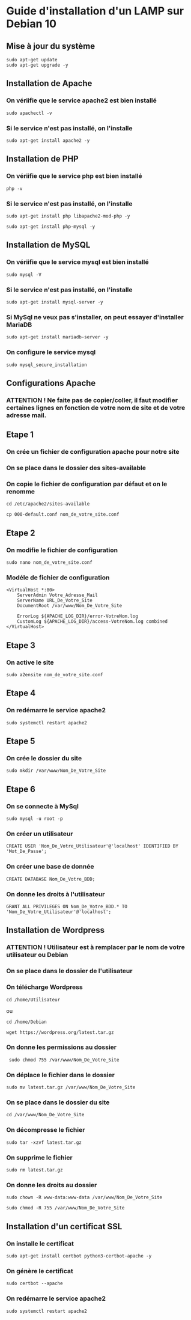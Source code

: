# Guide d'installation d'un LAMP sur Debian 10

## Mise à jour du système

```
sudo apt-get update
sudo apt-get upgrade -y
```

## Installation de Apache

### On vériifie que le service apache2 est bien installé

```
sudo apachectl -v
```

### Si le service n'est pas installé, on l'installe

```
sudo apt-get install apache2 -y
```


## Installation de PHP

### On vériifie que le service php est bien installé

```
php -v
```

### Si le service n'est pas installé, on l'installe

```
sudo apt-get install php libapache2-mod-php -y
```
```
sudo apt-get install php-mysql -y
```


## Installation de MySQL

### On vériifie que le service mysql est bien installé

```
sudo mysql -V
```

### Si le service n'est pas installé, on l'installe

```
sudo apt-get install mysql-server -y
```
### Si MySql ne veux pas s'installer, on peut essayer d'installer MariaDB

```
sudo apt-get install mariadb-server -y
```

### On configure le service mysql

```
sudo mysql_secure_installation
```

[//]: # (---------------------------------------------------------------------------------------------)

## Configurations Apache

### ATTENTION ! Ne faite pas de copier/coller, il faut modifier certaines lignes en fonction de votre nom de site et de votre adresse mail.

## Etape 1

### On crée un fichier de configuration apache pour notre site
### On se place dans le dossier des sites-available
### On copie le fichier de configuration par défaut et on le renomme

```
cd /etc/apache2/sites-available
```
```
cp 000-default.conf nom_de_votre_site.conf
```

## Etape 2

### On modifie le fichier de configuration

```
sudo nano nom_de_votre_site.conf
```

### Modéle de fichier de configuration
    
```
<VirtualHost *:80>
    ServerAdmin Votre_Adresse_Mail
    ServerName URL_De_Votre_Site
    DocumentRoot /var/www/Nom_De_Votre_Site
    
    ErrorLog ${APACHE_LOG_DIR}/error-VotreNom.log
    CustomLog ${APACHE_LOG_DIR}/access-VotreNom.log combined
</VirtualHost>
```

## Etape 3

### On active le site

```
sudo a2ensite nom_de_votre_site.conf
```

## Etape 4

### On redémarre le service apache2

```
sudo systemctl restart apache2
```

## Etape 5

### On crée le dossier du site

```
sudo mkdir /var/www/Nom_De_Votre_Site
```

## Etape 6

### On se connecte à MySql

```
sudo mysql -u root -p
```

### On créer un utilisateur

```
CREATE USER 'Nom_De_Votre_Utilisateur'@'localhost' IDENTIFIED BY 'Mot_De_Passe';
```

### On créer une base de donnée

```
CREATE DATABASE Nom_De_Votre_BDD;
```

### On donne les droits à l'utilisateur

```
GRANT ALL PRIVILEGES ON Nom_De_Votre_BDD.* TO 'Nom_De_Votre_Utilisateur'@'localhost';
```

## Installation de Wordpress

### ATTENTION ! Utilisateur est à remplacer par le nom de votre utilisateur ou Debian

### On se place dans le dossier de l'utilisateur
### On télécharge Wordpress

```
cd /home/Utilisateur
```
ou
```
cd /home/Debian
```

```
wget https://wordpress.org/latest.tar.gz
```
### On donne les permissions au dossier

```
 sudo chmod 755 /var/www/Nom_De_Votre_Site
```

### On déplace le fichier dans le dossier

```
sudo mv latest.tar.gz /var/www/Nom_De_Votre_Site
```

### On se place dans le dossier du site

```
cd /var/www/Nom_De_Votre_Site
```

### On décompresse le fichier

```
sudo tar -xzvf latest.tar.gz
```

### On supprime le fichier

```
sudo rm latest.tar.gz
```

### On donne les droits au dossier

```
sudo chown -R www-data:www-data /var/www/Nom_De_Votre_Site
```
```
sudo chmod -R 755 /var/www/Nom_De_Votre_Site
```


## Installation d'un certificat SSL

### On installe le certificat

```
sudo apt-get install certbot python3-certbot-apache -y
```

### On génère le certificat

```
sudo certbot --apache
```

### On redémarre le service apache2

```
sudo systemctl restart apache2
```

